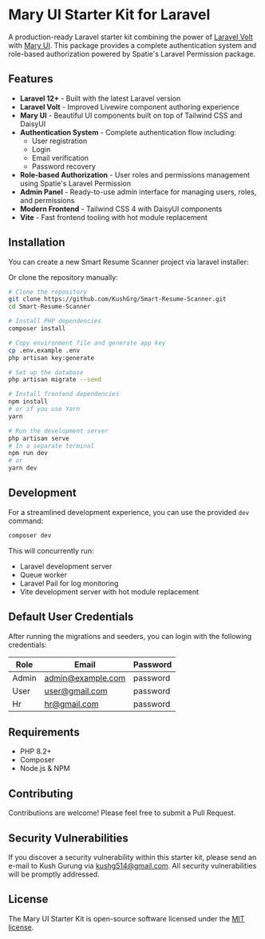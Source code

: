 # Mary UI Starter Kit for Laravel


A production-ready Laravel starter kit combining the power of [Laravel Volt](https://livewire.laravel.com/docs/volt) with [Mary UI](https://github.com/robsontenorio/mary). This package provides a complete authentication system and role-based authorization powered by Spatie's Laravel Permission package.

## Features

- **Laravel 12+** - Built with the latest Laravel version
- **Laravel Volt** - Improved Livewire component authoring experience
- **Mary UI** - Beautiful UI components built on top of Tailwind CSS and DaisyUI
- **Authentication System** - Complete authentication flow including:
  - User registration
  - Login
  - Email verification
  - Password recovery
- **Role-based Authorization** - User roles and permissions management using Spatie's Laravel Permission
- **Admin Panel** - Ready-to-use admin interface for managing users, roles, and permissions
- **Modern Frontend** - Tailwind CSS 4 with DaisyUI components
- **Vite** - Fast frontend tooling with hot module replacement

## Installation

You can create a new Smart Resume Scanner project via laravel installer:

Or clone the repository manually:

```bash
# Clone the repository
git clone https://github.com/KushGrg/Smart-Resume-Scanner.git
cd Smart-Resume-Scanner

# Install PHP dependencies
composer install

# Copy environment file and generate app key
cp .env.example .env
php artisan key:generate

# Set up the database
php artisan migrate --seed

# Install frontend dependencies
npm install
# or if you use Yarn
yarn

# Run the development server
php artisan serve
# In a separate terminal
npm run dev
# or
yarn dev
```

## Development

For a streamlined development experience, you can use the provided `dev` command:

```bash
composer dev
```

This will concurrently run:

- Laravel development server
- Queue worker
- Laravel Pail for log monitoring
- Vite development server with hot module replacement

## Default User Credentials

After running the migrations and seeders, you can login with the following credentials:

| Role  | Email             | Password |
|-------|-------------------|----------|
| Admin | admin@example.com | password |
| User  | user@gmail.com  | password |
| Hr  | hr@gmail.com  | password |

## Requirements

- PHP 8.2+
- Composer
- Node.js & NPM

## Contributing

Contributions are welcome! Please feel free to submit a Pull Request.

## Security Vulnerabilities

If you discover a security vulnerability within this starter kit, please send an e-mail to Kush Gurung via [kushg514@gmail.com](mailto:). All security vulnerabilities will be promptly addressed.

## License

The Mary UI Starter Kit is open-source software licensed under the [MIT license](https://raw.githubusercontent.com/KushGrg/Smart-Resume-Scanner/refs/heads/main/LICENSE).

